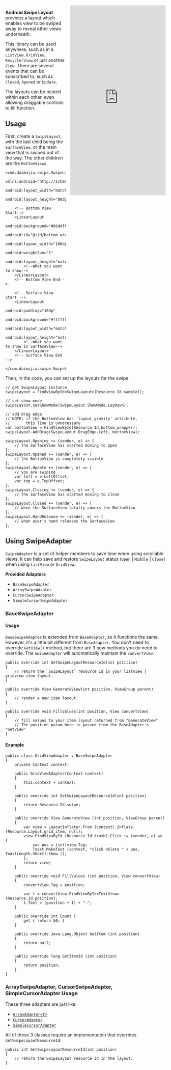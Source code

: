 
<iframe src="https://appetize.io/embed/g4twr3npa69ffxta0rftkedr6g?device=nexus5&scale=75&autoplay=true&orientation=portrait&deviceColor=black" 
        width="300px" height="597px" frameborder="0" scrolling="no"
        style="float:right;margin-left:1em;"></iframe>

**Android Swipe Layout** provides a layout which enables view to be swiped 
away to reveal other views underneath.

This library can be used anywhere, such as in a `ListView`, `GridView`, 
`RecyclerView` or just another `View`. There are several events that can
be subscribed to, such as `Closed`, `Opened` or `Update`.

The layouts can be nested within each other, even allowing draggable 
controls to till function.

## Usage

First, create a `SwipeLayout`, with the last child being the `SurfaceView`,
or the main view that is swiped out of the way. The other children are
the `BottomViews`.

    <com.daimajia.swipe.SwipeLayout 
        xmlns:android="http://schemas.android.com/apk/res/android"
        android:layout_width="match_parent" 
        android:layout_height="80dp">
        
        <!-- Bottom View Start-->
        <LinearLayout
            android:background="#66ddff00"
            android:id="@+id/bottom_wrapper"
            android:layout_width="160dp"
            android:weightSum="1"
            android:layout_height="match_parent">
            <!--What you want to show-->
        </LinearLayout>
        <!-- Bottom View End-->
        
        <!-- Surface View Start -->
        <LinearLayout
            android:padding="10dp"
            android:background="#ffffff"
            android:layout_width="match_parent"
            android:layout_height="match_parent">
            <!--What you want to show in SurfaceView-->
        </LinearLayout>
        <!-- Surface View End -->
        
    </com.daimajia.swipe.SwipeLayout>

Then, in the code, you can set up the layouts for the swipe.

    // get SwipeLayout instance
    swipeLayout = FindViewById<SwipeLayout>(Resource.Id.sample1);

    // set show mode
    swipeLayout.SetShowMode(SwipeLayout.ShowMode.LayDown);
    
    // add drag edge
    // NOTE: if the BottomView has 'layout_gravity' attribute, 
    //       this line is unnecessary
    var bottomView = FindViewById(Resource.Id.bottom_wrapper);
    swipeLayout.AddDrag(SwipeLayout.DragEdge.Left, bottomView);
    
    swipeLayout.Opening += (sender, e) => {
        // the SurfaceView has started moving to open
    };
    swipeLayout.Opened += (sender, e) => {
        // the BottomView is completely visible
    };
    swipeLayout.Update += (sender, e) => {
        // you are swiping
        var left = e.LeftOffset;
        var top = e.TopOffset;
    };
    swipeLayout.Closing += (sender, e) => {
        // the SurfaceView has started moving to close
    };
    swipeLayout.Closed += (sender, e) => {
        // when the SurfaceView totally covers the BottomView
    };
    swipeLayout.HandRelease += (sender, e) => {
        // when user's hand releases the SurfaceView
    };

## Using SwipeAdapter

`SwipeAdapter` is a set of helper members to save time when using
scrollable views. It can help save and restore `SwipeLayout` status 
(`Open` | `Middle` | `Close`) when using `ListView` or `GridView`.

**Provided Adapters**
- `BaseSwipeAdapter`
- `ArraySwipeAdapter`
- `CursorSwipeAdapter`
- `SimpleCursorSwipeAdapter`

### BaseSwipeAdapter 

#### Usage

`BaseSwipeAdapter` is extended from `BaseAdapter`, so it functions 
the same. However, it's a little bit different from `BaseAdapter`. 
You don't need to override `GetView()` method, but there are 3 new 
methods you do need to override.
The `SwipeAdapter` will automatically maintain the `convertView`.

    public override int GetSwipeLayoutResourceId(int position)
    {
        // return the `SwipeLayout` resource id in your listview | gridview item layout.
    }    

    public override View GenerateView(int position, ViewGroup parent)
    {
        // render a new item layout.
    }
    
    public override void FillValues(int position, View convertView)
    {
        // fill values to your item layout returned from "GenerateView".
        // The position param here is passed from the BaseAdapter's "GetView"
    }

#### Example

    public class GridViewAdapter : BaseSwipeAdapter 
    {
        private Context context;
        
        public GridViewAdapter(Context context)
        {
            this.context = context;
        }

        public override int GetSwipeLayoutResourceId(int position)
        {
            return Resource.Id.swipe;
        }
    
        public override View GenerateView (int position, ViewGroup parent)
        {
            var view = LayoutInflater.From (context).Inflate (Resource.Layout.grid_item, null);
            view.FindViewById (Resource.Id.trash).Click += (sender, e) => {
                var pos = (int)view.Tag;
                Toast.MakeText (context, "click delete " + pos, ToastLength.Short).Show ();
            };
            return view;
        }

        public override void FillValues (int position, View convertView)
        {
            convertView.Tag = position;

            var t = convertView.FindViewById<TextView> (Resource.Id.position);
            t.Text = (position + 1) + ".";
        }

		public override int Count {
			get { return 50; }
		}

		public override Java.Lang.Object GetItem (int position)
		{
			return null;
		}

		public override long GetItemId (int position)
		{
			return position;
		}
    }

### ArraySwipeAdapter, CursorSwipeAdapter, SimpleCursorAdapter Usage

These three adapters are just like:
 - [`ArrayAdapter<T>`](http://developer.android.com/reference/android/widget/ArrayAdapter.html)
 - [`CursorAdapter`](http://developer.android.com/reference/android/widget/CursorAdapter.html)
 - [`SimpleCursorAdapter`](http://developer.android.com/reference/android/widget/SimpleCursorAdapter.html)

All of these 3 classes require an implementation that overrides
`GetSwipeLayoutResourceId`:

    public int GetSwipeLayoutResourceId(int position)
    {
        // return the SwipeLayout resource id in the layout.
    }
